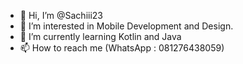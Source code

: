 - 👋 Hi, I’m @Sachiii23
- 👀 I’m interested in Mobile Development and Design.
- 🌱 I’m currently learning Kotlin and Java
- 📫 How to reach me (WhatsApp : 081276438059)

<!---
Sachiii23/Sachiii23 is a ✨ special ✨ repository because its `README.md` (this file) appears on your GitHub profile.
You can click the Preview link to take a look at your changes.
--->
